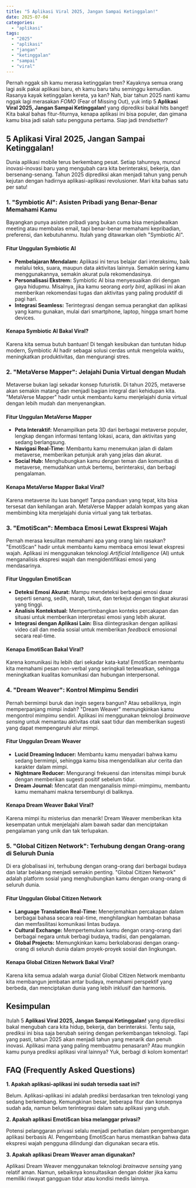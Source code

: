 ```yaml
---
title: "5 Aplikasi Viral 2025, Jangan Sampai Ketinggalan!"
date: 2025-07-04
categories: 
  - "aplikasi"
tags: 
  - "2025"
  - "aplikasi"
  - "jangan"
  - "ketinggalan"
  - "sampai"
  - "viral"
---
```


Pernah nggak sih kamu merasa ketinggalan tren? Kayaknya semua orang lagi asik pakai aplikasi baru, eh kamu baru tahu seminggu kemudian. Rasanya kayak ketinggalan kereta, ya kan? Nah, biar tahun 2025 nanti kamu nggak lagi merasakan _FOMO_ (Fear of Missing Out), yuk intip 5 **Aplikasi Viral 2025, Jangan Sampai Ketinggalan!** yang diprediksi bakal hits banget! Kita bakal bahas fitur-fiturnya, kenapa aplikasi ini bisa populer, dan gimana kamu bisa jadi salah satu pengguna pertama. Siap jadi _trendsetter_?

## 5 Aplikasi Viral 2025, Jangan Sampai Ketinggalan!

Dunia aplikasi mobile terus berkembang pesat. Setiap tahunnya, muncul inovasi-inovasi baru yang mengubah cara kita berinteraksi, bekerja, dan bersenang-senang. Tahun 2025 diprediksi akan menjadi tahun yang penuh kejutan dengan hadirnya aplikasi-aplikasi revolusioner. Mari kita bahas satu per satu!

### 1\. "Symbiotic AI": Asisten Pribadi yang Benar-Benar Memahami Kamu

Bayangkan punya asisten pribadi yang bukan cuma bisa menjadwalkan meeting atau membalas email, tapi benar-benar memahami kepribadian, preferensi, dan kebutuhanmu. Itulah yang ditawarkan oleh "Symbiotic AI".

#### Fitur Unggulan Symbiotic AI

- **Pembelajaran Mendalam:** Aplikasi ini terus belajar dari interaksimu, baik melalui teks, suara, maupun data aktivitas lainnya. Semakin sering kamu menggunakannya, semakin akurat pula rekomendasinya.
- **Personalisasi Ekstrem:** Symbiotic AI bisa menyesuaikan diri dengan gaya hidupmu. Misalnya, jika kamu seorang _early bird_, aplikasi ini akan memberikan rekomendasi tugas dan aktivitas yang paling produktif di pagi hari.
- **Integrasi Seamless:** Terintegrasi dengan semua perangkat dan aplikasi yang kamu gunakan, mulai dari smartphone, laptop, hingga smart home devices.

#### Kenapa Symbiotic AI Bakal Viral?

Karena kita semua butuh bantuan! Di tengah kesibukan dan tuntutan hidup modern, Symbiotic AI hadir sebagai solusi cerdas untuk mengelola waktu, meningkatkan produktivitas, dan mengurangi stres.

### 2\. "MetaVerse Mapper": Jelajahi Dunia Virtual dengan Mudah

Metaverse bukan lagi sekadar konsep futuristik. Di tahun 2025, metaverse akan semakin matang dan menjadi bagian integral dari kehidupan kita. "MetaVerse Mapper" hadir untuk membantu kamu menjelajahi dunia virtual dengan lebih mudah dan menyenangkan.

#### Fitur Unggulan MetaVerse Mapper

- **Peta Interaktif:** Menampilkan peta 3D dari berbagai metaverse populer, lengkap dengan informasi tentang lokasi, acara, dan aktivitas yang sedang berlangsung.
- **Navigasi Real-Time:** Membantu kamu menemukan jalan di dalam metaverse, memberikan petunjuk arah yang jelas dan akurat.
- **Social Hub:** Menghubungkan kamu dengan teman dan komunitas di metaverse, memudahkan untuk bertemu, berinteraksi, dan berbagi pengalaman.

#### Kenapa MetaVerse Mapper Bakal Viral?

Karena metaverse itu luas banget! Tanpa panduan yang tepat, kita bisa tersesat dan kehilangan arah. MetaVerse Mapper adalah kompas yang akan membimbing kita menjelajahi dunia virtual yang tak terbatas.

### 3\. "EmotiScan": Membaca Emosi Lewat Ekspresi Wajah

Pernah merasa kesulitan memahami apa yang orang lain rasakan? "EmotiScan" hadir untuk membantu kamu membaca emosi lewat ekspresi wajah. Aplikasi ini menggunakan teknologi _Artificial Intelligence_ (AI) untuk menganalisis ekspresi wajah dan mengidentifikasi emosi yang mendasarinya.

#### Fitur Unggulan EmotiScan

- **Deteksi Emosi Akurat:** Mampu mendeteksi berbagai emosi dasar seperti senang, sedih, marah, takut, dan terkejut dengan tingkat akurasi yang tinggi.
- **Analisis Kontekstual:** Mempertimbangkan konteks percakapan dan situasi untuk memberikan interpretasi emosi yang lebih akurat.
- **Integrasi dengan Aplikasi Lain:** Bisa diintegrasikan dengan aplikasi video call dan media sosial untuk memberikan _feedback_ emosional secara real-time.

#### Kenapa EmotiScan Bakal Viral?

Karena komunikasi itu lebih dari sekadar kata-kata! EmotiScan membantu kita memahami pesan non-verbal yang seringkali terlewatkan, sehingga meningkatkan kualitas komunikasi dan hubungan interpersonal.

### 4\. "Dream Weaver": Kontrol Mimpimu Sendiri

Pernah bermimpi buruk dan ingin segera bangun? Atau sebaliknya, ingin memperpanjang mimpi indah? "Dream Weaver" memungkinkan kamu mengontrol mimpimu sendiri. Aplikasi ini menggunakan teknologi _brainwave sensing_ untuk memantau aktivitas otak saat tidur dan memberikan sugesti yang dapat mempengaruhi alur mimpi.

#### Fitur Unggulan Dream Weaver

- **Lucid Dreaming Inducer:** Membantu kamu menyadari bahwa kamu sedang bermimpi, sehingga kamu bisa mengendalikan alur cerita dan karakter dalam mimpi.
- **Nightmare Reducer:** Mengurangi frekuensi dan intensitas mimpi buruk dengan memberikan sugesti positif sebelum tidur.
- **Dream Journal:** Mencatat dan menganalisis mimpi-mimpimu, membantu kamu memahami makna tersembunyi di baliknya.

#### Kenapa Dream Weaver Bakal Viral?

Karena mimpi itu misterius dan menarik! Dream Weaver memberikan kita kesempatan untuk menjelajahi alam bawah sadar dan menciptakan pengalaman yang unik dan tak terlupakan.

### 5\. "Global Citizen Network": Terhubung dengan Orang-orang di Seluruh Dunia

Di era globalisasi ini, terhubung dengan orang-orang dari berbagai budaya dan latar belakang menjadi semakin penting. "Global Citizen Network" adalah platform sosial yang menghubungkan kamu dengan orang-orang di seluruh dunia.

#### Fitur Unggulan Global Citizen Network

- **Language Translation Real-Time:** Menerjemahkan percakapan dalam berbagai bahasa secara real-time, menghilangkan hambatan bahasa dan memfasilitasi komunikasi lintas budaya.
- **Cultural Exchange:** Mempertemukan kamu dengan orang-orang dari berbagai negara untuk berbagi budaya, tradisi, dan pengalaman.
- **Global Projects:** Memungkinkan kamu berkolaborasi dengan orang-orang di seluruh dunia dalam proyek-proyek sosial dan lingkungan.

#### Kenapa Global Citizen Network Bakal Viral?

Karena kita semua adalah warga dunia! Global Citizen Network membantu kita membangun jembatan antar budaya, memahami perspektif yang berbeda, dan menciptakan dunia yang lebih inklusif dan harmonis.

## Kesimpulan

Itulah 5 **Aplikasi Viral 2025, Jangan Sampai Ketinggalan!** yang diprediksi bakal mengubah cara kita hidup, bekerja, dan berinteraksi. Tentu saja, prediksi ini bisa saja berubah seiring dengan perkembangan teknologi. Tapi yang pasti, tahun 2025 akan menjadi tahun yang menarik dan penuh inovasi. Aplikasi mana yang paling membuatmu penasaran? Atau mungkin kamu punya prediksi aplikasi viral lainnya? Yuk, berbagi di kolom komentar!

## FAQ (Frequently Asked Questions)

**1\. Apakah aplikasi-aplikasi ini sudah tersedia saat ini?**

Belum. Aplikasi-aplikasi ini adalah prediksi berdasarkan tren teknologi yang sedang berkembang. Kemungkinan besar, beberapa fitur dan konsepnya sudah ada, namun belum terintegrasi dalam satu aplikasi yang utuh.

**2\. Apakah aplikasi EmotiScan bisa melanggar privasi?**

Potensi pelanggaran privasi selalu menjadi perhatian dalam pengembangan aplikasi berbasis AI. Pengembang EmotiScan harus memastikan bahwa data ekspresi wajah pengguna dilindungi dan digunakan secara etis.

**3\. Apakah aplikasi Dream Weaver aman digunakan?**

Aplikasi Dream Weaver menggunakan teknologi _brainwave sensing_ yang relatif aman. Namun, sebaiknya konsultasikan dengan dokter jika kamu memiliki riwayat gangguan tidur atau kondisi medis lainnya.
